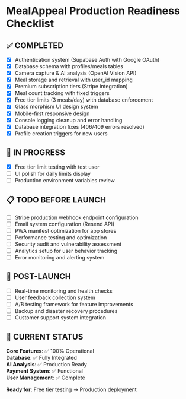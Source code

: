 # MealAppeal Production Readiness Checklist

## ✅ COMPLETED
- [x] Authentication system (Supabase Auth with Google OAuth)
- [x] Database schema with profiles/meals tables
- [x] Camera capture & AI analysis (OpenAI Vision API)
- [x] Meal storage and retrieval with user_id mapping
- [x] Premium subscription tiers (Stripe integration)
- [x] Meal count tracking with fixed triggers
- [x] Free tier limits (3 meals/day) with database enforcement
- [x] Glass morphism UI design system
- [x] Mobile-first responsive design
- [x] Console logging cleanup and error handling
- [x] Database integration fixes (406/409 errors resolved)
- [x] Profile creation triggers for new users

## 🔄 IN PROGRESS  
- [x] Free tier limit testing with test user
- [ ] UI polish for daily limits display  
- [ ] Production environment variables review

## 📋 TODO BEFORE LAUNCH
- [ ] Stripe production webhook endpoint configuration
- [ ] Email system configuration (Resend API)
- [ ] PWA manifest optimization for app stores
- [ ] Performance testing and optimization
- [ ] Security audit and vulnerability assessment
- [ ] Analytics setup for user behavior tracking
- [ ] Error monitoring and alerting system

## 🚀 POST-LAUNCH
- [ ] Real-time monitoring and health checks
- [ ] User feedback collection system
- [ ] A/B testing framework for feature improvements
- [ ] Backup and disaster recovery procedures
- [ ] Customer support system integration

## 🎯 CURRENT STATUS
**Core Features**: ✅ 100% Operational  
**Database**: ✅ Fully Integrated  
**AI Analysis**: ✅ Production Ready  
**Payment System**: ✅ Functional  
**User Management**: ✅ Complete  

**Ready for**: Free tier testing → Production deployment